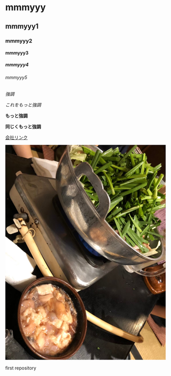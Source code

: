 # mmmyyy
## mmmyyy1
### mmmyyy2
#### mmmyyy3
##### mmmyyy4
###### mmmyyy5
*強調*

_これをもっと強調_

**もっと強調**

__同じくもっと強調__

[会社リンク](https://www.genetec.co.jp/)

![サンプル画像](./line_67544924967043.jpg)

first repository
